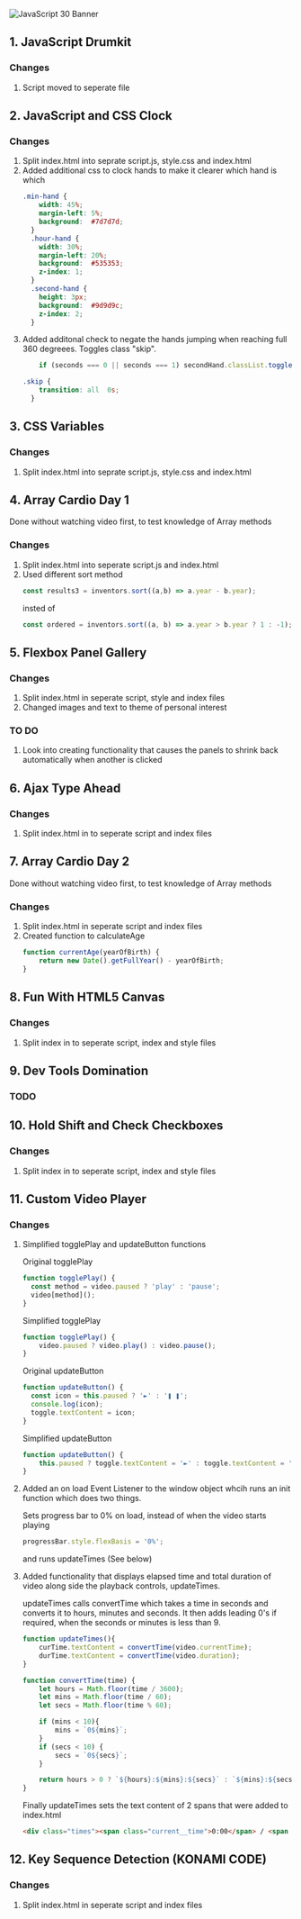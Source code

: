 ![JavaScript 30 Banner](https://lh3.googleusercontent.com/S8slXDe-rMTb7LP89OATxZAMqVTr9OU7YNGUO5Dv1JcSSwYKbJZgtKTosvenoyZZUEbKO36K_AVQ)

## 1. JavaScript Drumkit
### Changes
1. Script moved to seperate file

## 2. JavaScript and CSS Clock
### Changes
1. Split index.html into seprate script.js, style.css and index.html
2. Added additional css to clock hands to make it clearer which hand is which 
    ```css
    .min-hand {
        width: 45%;
        margin-left: 5%;
        background:  #7d7d7d;
      }
      .hour-hand {
        width: 30%;
        margin-left: 20%;
        background:  #535353;
        z-index: 1;
      }
      .second-hand {
        height: 3px;
        background:  #9d9d9c;
        z-index: 2;
      }
    ```
3. Added additonal check to negate the hands jumping when reaching full 360 degreees. Toggles class "skip".
    ```javascript
        if (seconds === 0 || seconds === 1) secondHand.classList.toggle('skip');
    ```
    ```css
    .skip {
        transition: all  0s;
      }
    ```

## 3. CSS Variables
### Changes
1. Split index.html into seprate script.js, style.css and index.html

## 4. Array Cardio Day 1
Done without watching video first, to test knowledge of Array methods

### Changes
1. Split index.html into seperate script.js and index.html
2. Used different sort method
    ```javascript
    const results3 = inventors.sort((a,b) => a.year - b.year);
    ```
    insted of 
    ```javascript
    const ordered = inventors.sort((a, b) => a.year > b.year ? 1 : -1);
    ```

## 5. Flexbox Panel Gallery
### Changes
1. Split index.html in seperate script, style and index files
2. Changed images and text to theme of personal interest

### TO DO
1. Look into creating functionality that causes the panels to shrink back automatically when another is clicked

## 6. Ajax Type Ahead
### Changes
1. Split index.html in to seperate script and index files

## 7. Array Cardio Day 2
Done without watching video first, to test knowledge of Array methods

### Changes
1. Split index.html in seperate script and index files
2. Created function to calculateAge
    ```javaScript
    function currentAge(yearOfBirth) {
        return new Date().getFullYear() - yearOfBirth;
    }
    ```
## 8. Fun With HTML5 Canvas
### Changes
1. Split index in to seperate script, index and style files

## 9. Dev Tools Domination
### TODO

## 10. Hold Shift and Check Checkboxes
### Changes
1. Split index in to seperate script, index and style files

## 11. Custom Video Player
### Changes
1. Simplified togglePlay and updateButton functions

    Original togglePlay
    ```javascript
    function togglePlay() {
      const method = video.paused ? 'play' : 'pause';
      video[method]();
    }
    ```
    Simplified togglePlay
    ```javascript
    function togglePlay() {
        video.paused ? video.play() : video.pause();
    }
    ```
    Original updateButton
    ```javascript
    function updateButton() {
      const icon = this.paused ? '►' : '❚ ❚';
      console.log(icon);
      toggle.textContent = icon;
    }
    ```
    Simplified updateButton
    ```javascript
    function updateButton() {
        this.paused ? toggle.textContent = '►' : toggle.textContent = '❚ ❚';
    }
    ```
2. Added an on load Event Listener to the window object whcih runs an init function which does two things.

    Sets progress bar to 0% on load, instead of when the video starts playing
    ```javascript
    progressBar.style.flexBasis = '0%';
    ```
    and runs updateTimes (See below)

3. Added functionality that displays elapsed time and total duration of video along side the playback controls, updateTimes.

    updateTimes calls convertTime which takes a time in seconds and converts it to hours, minutes and seconds. It then adds leading 0's if required, when the seconds or minutes is less than 9.

    ```javascript
    function updateTimes(){
        curTime.textContent = convertTime(video.currentTime);
        durTime.textContent = convertTime(video.duration);
    }
    ```
    ```javascript
    function convertTime(time) {
        let hours = Math.floor(time / 3600);
        let mins = Math.floor(time / 60);
        let secs = Math.floor(time % 60);

        if (mins < 10){
            mins = `0${mins}`;
        }
        if (secs < 10) {
            secs = `0${secs}`;
        }

        return hours > 0 ? `${hours}:${mins}:${secs}` : `${mins}:${secs}`;
    }
    ```
    Finally updateTimes sets the text content of 2 spans that were added to index.html
    ```html
    <div class="times"><span class="current__time">0:00</span> / <span class="duration__time">0:00</span></div>

    ```

## 12. Key Sequence Detection (KONAMI CODE)
### Changes
1. Split index.html in seperate script and index files
